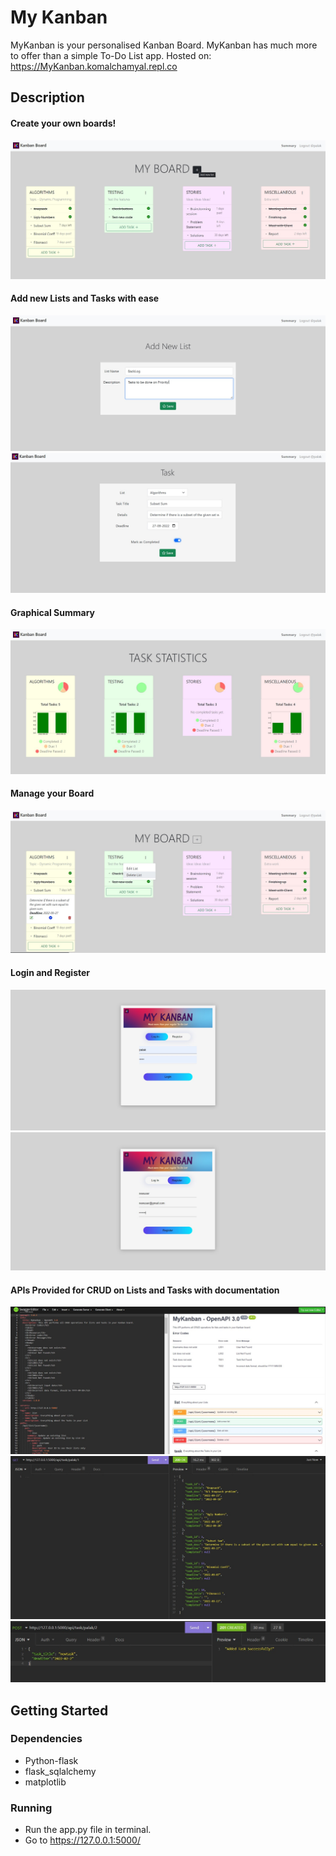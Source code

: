 # My Kanban

MyKanban is your personalised Kanban Board. MyKanban has much more to offer than a simple To-Do List app.
Hosted on: https://MyKanban.komalchamyal.repl.co

## Description

#### Create your own boards!

![alt text](https://github.com/komalchamyal/myKanban/blob/main/static/images/mybord.jpg?raw=true)


#### Add new Lists and Tasks with ease

![alt text](https://github.com/komalchamyal/myKanban/blob/main/static/images/addlist.jpg?raw=true)
![alt text](https://github.com/komalchamyal/myKanban/blob/main/static/images/taskedit.jpg?raw=true)


#### Graphical Summary

![alt text](https://github.com/komalchamyal/myKanban/blob/main/static/images/stats.jpg?raw=true)


  #### Manage your Board

![alt text](https://github.com/komalchamyal/myKanban/blob/main/static/images/edit.jpg?raw=true)

  #### Login and Register

![alt text](https://github.com/komalchamyal/myKanban/blob/main/static/images/login.jpg?raw=true)
![alt text](https://github.com/komalchamyal/myKanban/blob/main/static/images/register.jpg?raw=true)

  #### APIs Provided for CRUD on Lists and Tasks with documentation

![alt text](https://github.com/komalchamyal/myKanban/blob/main/static/images/doc.jpg?raw=true)
![alt text](https://github.com/komalchamyal/myKanban/blob/main/static/images/get.jpg?raw=true)
![alt text](https://github.com/komalchamyal/myKanban/blob/main/static/images/post.jpg?raw=true)

## Getting Started

### Dependencies

* Python-flask
* flask_sqlalchemy
* matplotlib

### Running

* Run the app.py file in terminal.
* Go to https://127.0.0.1:5000/

